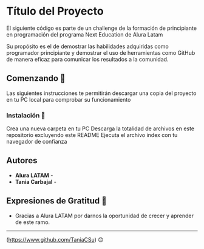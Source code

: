 # Título del Proyecto

El siguiente código es parte de un challenge de la formación de principiante en programación del programa Next Education de Alura Latam

Su propósito es el de demostrar las habilidades adquiridas como programador principiante y demostrar el uso de herramientas como GitHub de manera eficaz para comunicar los resultados a la comunidad.

## Comenzando 🚀

Las siguientes instrucciones te permitirán descargar una copia del proyecto en tu PC local para comprobar su funcionamiento

### Instalación 🔧
Crea una nueva carpeta en tu PC 
Descarga la totalidad de archivos en este repositorio excluyendo este README
Ejecuta el archivo index con tu navegador de confianza

## Autores 
* **Alura LATAM** - 
* **Tania Carbajal** -

## Expresiones de Gratitud 🎁

* Gracias a Alura LATAM por darnos la oportunidad de crecer y aprender de este ramo.


---
(https://www.github.com/TaniaCSu) 😊
